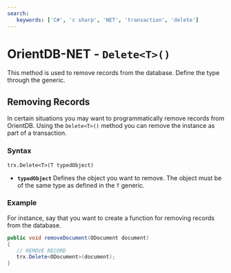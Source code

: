 ```yaml
---
search:
   keywords: ['C#', 'c sharp', 'NET', 'transaction', 'delete']
---
```


# OrientDB-NET - `Delete<T>()`

This method is used to remove records from the database.  Define the type through the generic.

## Removing Records

In certain situations you may want to programmatically remove records from OrientDB.  Using the `Delete<T>()` method you can remove the instance as part of a transaction.

### Syntax

```
trx.Delete<T>(T typedObject)
```
- **`typedObject`** Defines the object you want to remove.  The object must be of the same type as defined in the `T` generic.

### Example

For instance, say that you want to create a function for removing records from the database.

```csharp
public void removeDocument(ODocument document)
{
   // REMOVE RECORD
   trx.Delete<ODocument>(document);
}
```
